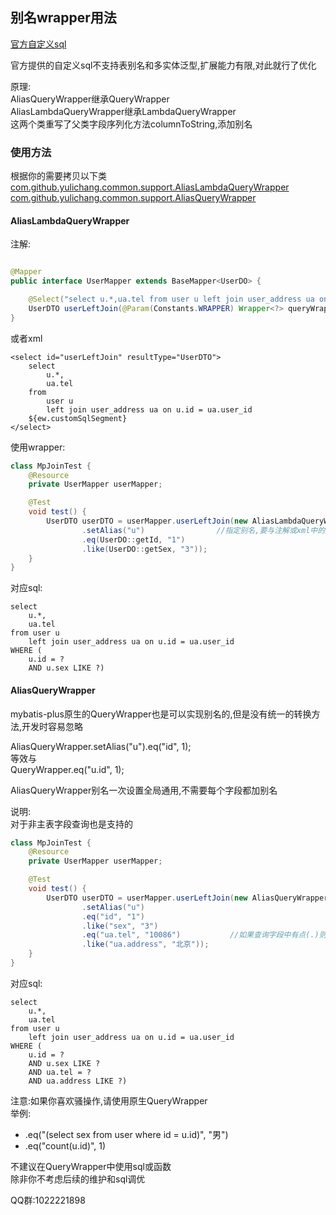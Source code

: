 ## 别名wrapper用法

[官方自定义sql](https://mp.baomidou.com/guide/wrapper.html#%E4%BD%BF%E7%94%A8-wrapper-%E8%87%AA%E5%AE%9A%E4%B9%89sql)

官方提供的自定义sql不支持表别名和多实体泛型,扩展能力有限,对此就行了优化

原理:  
AliasQueryWrapper继承QueryWrapper  
AliasLambdaQueryWrapper继承LambdaQueryWrapper  
这两个类重写了父类字段序列化方法columnToString,添加别名

### 使用方法

根据你的需要拷贝以下类  
[com.github.yulichang.common.support.AliasLambdaQueryWrapper](https://gitee.com/best_handsome/mybatis-plus-join/blob/master/src/main/java/com/github/yulichang/common/support/alias/AliasLambdaQueryWrapper.java)  
[com.github.yulichang.common.support.AliasQueryWrapper](https://gitee.com/best_handsome/mybatis-plus-join/blob/master/src/main/java/com/github/yulichang/common/support/alias/AliasQueryWrapper.java)

#### AliasLambdaQueryWrapper

注解:

```java

@Mapper
public interface UserMapper extends BaseMapper<UserDO> {

    @Select("select u.*,ua.tel from user u left join user_address ua on u.id = ua.user_id ${ew.customSqlSegment}")
    UserDTO userLeftJoin(@Param(Constants.WRAPPER) Wrapper<?> queryWrapper);
}
```

或者xml

```
<select id="userLeftJoin" resultType="UserDTO">
    select 
        u.*, 
        ua.tel
    from 
        user u
        left join user_address ua on u.id = ua.user_id
    ${ew.customSqlSegment}
</select>
```

使用wrapper:

```java
class MpJoinTest {
    @Resource
    private UserMapper userMapper;

    @Test
    void test() {
        UserDTO userDTO = userMapper.userLeftJoin(new AliasLambdaQueryWrapper<UserDO>()
                .setAlias("u")                //指定别名,要与注解或xml中的别名保持一致
                .eq(UserDO::getId, "1")
                .like(UserDO::getSex, "3"));
    }
}
```

对应sql:

```
select 
    u.*,
    ua.tel 
from user u 
    left join user_address ua on u.id = ua.user_id 
WHERE (
    u.id = ? 
    AND u.sex LIKE ?)
```

#### AliasQueryWrapper

mybatis-plus原生的QueryWrapper也是可以实现别名的,但是没有统一的转换方法,开发时容易忽略

AliasQueryWrapper.setAlias("u").eq("id", 1);  
等效与  
QueryWrapper.eq("u.id", 1);

AliasQueryWrapper别名一次设置全局通用,不需要每个字段都加别名

说明:  
对于非主表字段查询也是支持的

```java
class MpJoinTest {
    @Resource
    private UserMapper userMapper;

    @Test
    void test() {
        UserDTO userDTO = userMapper.userLeftJoin(new AliasQueryWrapper<>()
                .setAlias("u")
                .eq("id", "1")
                .like("sex", "3")
                .eq("ua.tel", "10086")           //如果查询字段中有点(.)则不会添加别名
                .like("ua.address", "北京"));
    }
}
```
对应sql:
```
select 
    u.*,
    ua.tel 
from user u 
    left join user_address ua on u.id = ua.user_id 
WHERE (
    u.id = ? 
    AND u.sex LIKE ? 
    AND ua.tel = ? 
    AND ua.address LIKE ?)
```

注意:如果你喜欢骚操作,请使用原生QueryWrapper  
举例:
* .eq("(select sex from user where id = u.id)", "男")
* .eq("count(u.id)", 1)

不建议在QueryWrapper中使用sql或函数  
除非你不考虑后续的维护和sql调优


QQ群:1022221898